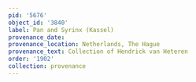 ```yaml
---
pid: '5676'
object_id: '3840'
label: Pan and Syrinx (Kassel)
provenance_date:
provenance_location: Netherlands, The Hague
provenance_text: Collection of Hendrick van Heteren
order: '1902'
collection: provenance
---
```

